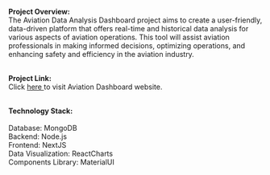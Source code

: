 **Project Overview:**<br />
The Aviation Data Analysis Dashboard project aims to create a user-friendly, data-driven platform that offers real-time and historical data analysis for various aspects of aviation operations. This tool will assist aviation professionals in making informed decisions, optimizing operations, and enhancing safety and efficiency in the aviation industry.<br /><br />

**Project Link:**<br />
Click
<a href="https://aviation-data-analysis-dashboard.vercel.app/" 
           target="_blank">here 
</a>
to visit Aviation Dashboard website.<br /><br />

**Technology Stack:**<br /><br />
Database: MongoDB<br />
Backend: Node.js<br />
Frontend: NextJS<br />
Data Visualization: ReactCharts<br />
Components Library: MaterialUI<br />

